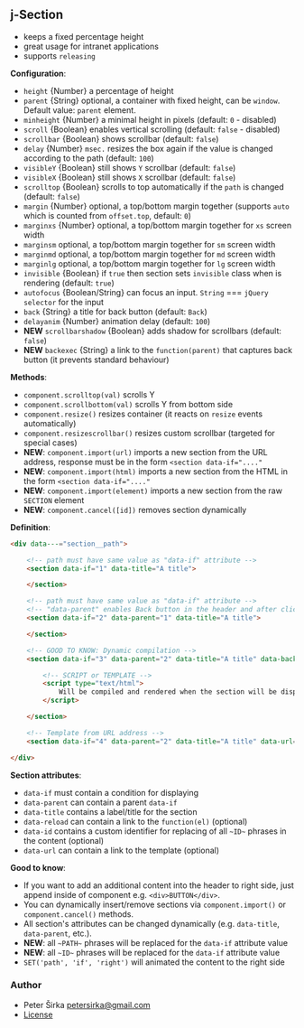 ## j-Section

- keeps a fixed percentage height
- great usage for intranet applications
- supports `releasing`

__Configuration__:

- `height` {Number} a percentage of height
- `parent` {String} optional, a container with fixed height, can be `window`. Default value: `parent` element.
- `minheight` {Number} a minimal height in pixels (default: `0` - disabled)
- `scroll` {Boolean} enables vertical scrolling (default: `false` - disabled)
- `scrollbar` {Boolean} shows scrollbar (default: `false`)
- `delay` {Number} `msec.` resizes the box again if the value is changed according to the path (default: `100`)
- `visibleY` {Boolean} still shows `Y` scrollbar (default: `false`)
- `visibleX` {Boolean} still shows `X` scrollbar (default: `false`)
- `scrolltop` {Boolean} scrolls to top automatically if the `path` is changed (default: `false`)
- `margin` {Number} optional, a top/bottom margin together (supports `auto` which is counted from `offset.top`, default: `0`)
- `marginxs` {Number} optional, a top/bottom margin together for `xs` screen width
- `marginsm` optional, a top/bottom margin together for `sm` screen width
- `marginmd` optional, a top/bottom margin together for `md` screen width
- `marginlg` optional, a top/bottom margin together for `lg` screen width
- `invisible` {Boolean} if `true` then section sets `invisible` class when is rendering (default: `true`)
- `autofocus` {Boolean/String} can focus an input. `String` === `jQuery selector` for the input
- `back` {String} a title for back button (default: `Back`)
- `delayanim` {Number} animation delay (default: `100`)
- __NEW__ `scrollbarshadow` {Boolean} adds shadow for scrollbars (default: `false`)
- __NEW__ `backexec` {String} a link to the `function(parent)` that captures back button (it prevents standard behaviour)

__Methods__:

- `component.scrolltop(val)` scrolls Y
- `component.scrollbottom(val)` scrolls Y from bottom side
- `component.resize()` resizes container (it reacts on `resize` events automatically)
- `component.resizescrollbar()` resizes custom scrollbar (targeted for special cases)
- __NEW__: `component.import(url)` imports a new section from the URL address, response must be in the form `<section data-if="...."`
- __NEW__: `component.import(html)` imports a new section from the HTML in the form `<section data-if="...."`
- __NEW__: `component.import(element)` imports a new section from the raw `SECTION` element
- __NEW__: `component.cancel([id])` removes section dynamically

__Definition__:

```html
<div data---="section__path">

	<!-- path must have same value as "data-if" attribute -->
	<section data-if="1" data-title="A title">

	</section>

	<!-- path must have same value as "data-if" attribute -->
	<!-- "data-parent" enables Back button in the header and after click the component sets value from "data-parent" attribute -->
	<section data-if="2" data-parent="1" data-title="A title">

	</section>

	<!-- GOOD TO KNOW: Dynamic compilation -->
	<section data-if="3" data-parent="2" data-title="A title" data-back="link_to_function">

		<!-- SCRIPT or TEMPLATE -->
		<script type="text/html">
			Will be compiled and rendered when the section will be displayed
		</script>

	</section>

	<!-- Template from URL address -->
	<section data-if="4" data-parent="2" data-title="A title" data-url="LINK_TO_HTML_TEMPLATE"></section>

</div>
```

__Section attributes__:

- `data-if` must contain a condition for displaying
- `data-parent` can contain a parent `data-if`
- `data-title` contains a label/title for the section
- `data-reload` can contain a link to the `function(el)` (optional)
- `data-id` contains a custom identifier for replacing of all `~ID~` phrases in the content (optional)
- `data-url` can contain a link to the template (optional)

__Good to know__:

- If you want to add an additional content into the header to right side, just append inside of component e.g. `<div>BUTTON</div>`.
- You can dynamically insert/remove sections via `component.import()` or `component.cancel()` methods.
- All section's attributes can be changed dynamically (e.g. `data-title`, `data-parent`, etc.).
- __NEW__: all `~PATH~` phrases will be replaced for the `data-if` attribute value
- __NEW__: all `~ID~` phrases will be replaced for the `data-if` attribute value
- `SET('path', 'if', 'right')` will animated the content to the right side

### Author

- Peter Širka <petersirka@gmail.com>
- [License](https://www.totaljs.com/license/)
